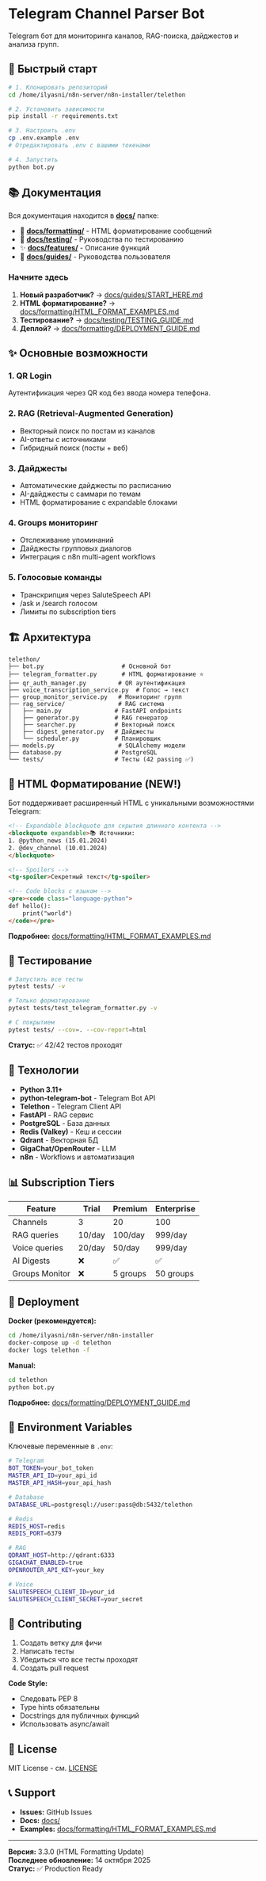 # Telegram Channel Parser Bot

Telegram бот для мониторинга каналов, RAG-поиска, дайджестов и анализа групп.

## 🚀 Быстрый старт

```bash
# 1. Клонировать репозиторий
cd /home/ilyasni/n8n-server/n8n-installer/telethon

# 2. Установить зависимости
pip install -r requirements.txt

# 3. Настроить .env
cp .env.example .env
# Отредактировать .env с вашими токенами

# 4. Запустить
python bot.py
```

## 📚 Документация

Вся документация находится в **[docs/](docs/)** папке:

- 🎨 **[docs/formatting/](docs/formatting/)** - HTML форматирование сообщений
- 🧪 **[docs/testing/](docs/testing/)** - Руководства по тестированию
- ✨ **[docs/features/](docs/features/)** - Описание функций
- 📖 **[docs/guides/](docs/guides/)** - Руководства пользователя

### Начните здесь

1. **Новый разработчик?** → [docs/guides/START_HERE.md](docs/guides/START_HERE.md)
2. **HTML форматирование?** → [docs/formatting/HTML_FORMAT_EXAMPLES.md](docs/formatting/HTML_FORMAT_EXAMPLES.md)
3. **Тестирование?** → [docs/testing/TESTING_GUIDE.md](docs/testing/TESTING_GUIDE.md)
4. **Деплой?** → [docs/formatting/DEPLOYMENT_GUIDE.md](docs/formatting/DEPLOYMENT_GUIDE.md)

## ✨ Основные возможности

### 1. QR Login
Аутентификация через QR код без ввода номера телефона.

### 2. RAG (Retrieval-Augmented Generation)
- Векторный поиск по постам из каналов
- AI-ответы с источниками
- Гибридный поиск (посты + веб)

### 3. Дайджесты
- Автоматические дайджесты по расписанию
- AI-дайджесты с саммари по темам
- HTML форматирование с expandable блоками

### 4. Groups мониторинг
- Отслеживание упоминаний
- Дайджесты групповых диалогов
- Интеграция с n8n multi-agent workflows

### 5. Голосовые команды
- Транскрипция через SaluteSpeech API
- /ask и /search голосом
- Лимиты по subscription tiers

## 🏗️ Архитектура

```
telethon/
├── bot.py                      # Основной бот
├── telegram_formatter.py       # HTML форматирование ⭐
├── qr_auth_manager.py         # QR аутентификация
├── voice_transcription_service.py  # Голос → текст
├── group_monitor_service.py   # Мониторинг групп
├── rag_service/               # RAG система
│   ├── main.py               # FastAPI endpoints
│   ├── generator.py          # RAG генератор
│   ├── searcher.py           # Векторный поиск
│   ├── digest_generator.py   # Дайджесты
│   └── scheduler.py          # Планировщик
├── models.py                  # SQLAlchemy модели
├── database.py               # PostgreSQL
└── tests/                    # Тесты (42 passing ✅)
```

## 🎨 HTML Форматирование (NEW!)

Бот поддерживает расширенный HTML с уникальными возможностями Telegram:

```html
<!-- Expandable blockquote для скрытия длинного контента -->
<blockquote expandable>📚 Источники:
1. @python_news (15.01.2024)
2. @dev_channel (10.01.2024)
</blockquote>

<!-- Spoilers -->
<tg-spoiler>Секретный текст</tg-spoiler>

<!-- Code blocks с языком -->
<pre><code class="language-python">
def hello():
    print("world")
</code></pre>
```

**Подробнее:** [docs/formatting/HTML_FORMAT_EXAMPLES.md](docs/formatting/HTML_FORMAT_EXAMPLES.md)

## 🧪 Тестирование

```bash
# Запустить все тесты
pytest tests/ -v

# Только форматирование
pytest tests/test_telegram_formatter.py -v

# С покрытием
pytest tests/ --cov=. --cov-report=html
```

**Статус:** ✅ 42/42 тестов проходят

## 🔧 Технологии

- **Python 3.11+**
- **python-telegram-bot** - Telegram Bot API
- **Telethon** - Telegram Client API
- **FastAPI** - RAG сервис
- **PostgreSQL** - База данных
- **Redis (Valkey)** - Кеш и сессии
- **Qdrant** - Векторная БД
- **GigaChat/OpenRouter** - LLM
- **n8n** - Workflows и автоматизация

## 📊 Subscription Tiers

| Feature | Trial | Premium | Enterprise |
|---------|-------|---------|------------|
| Channels | 3 | 20 | 100 |
| RAG queries | 10/day | 100/day | 999/day |
| Voice queries | 20/day | 50/day | 999/day |
| AI Digests | ❌ | ✅ | ✅ |
| Groups Monitor | ❌ | 5 groups | 50 groups |

## 🚀 Deployment

**Docker (рекомендуется):**
```bash
cd /home/ilyasni/n8n-server/n8n-installer
docker-compose up -d telethon
docker logs telethon -f
```

**Manual:**
```bash
cd telethon
python bot.py
```

**Подробнее:** [docs/formatting/DEPLOYMENT_GUIDE.md](docs/formatting/DEPLOYMENT_GUIDE.md)

## 📝 Environment Variables

Ключевые переменные в `.env`:

```bash
# Telegram
BOT_TOKEN=your_bot_token
MASTER_API_ID=your_api_id
MASTER_API_HASH=your_api_hash

# Database
DATABASE_URL=postgresql://user:pass@db:5432/telethon

# Redis
REDIS_HOST=redis
REDIS_PORT=6379

# RAG
QDRANT_HOST=http://qdrant:6333
GIGACHAT_ENABLED=true
OPENROUTER_API_KEY=your_key

# Voice
SALUTESPEECH_CLIENT_ID=your_id
SALUTESPEECH_CLIENT_SECRET=your_secret
```

## 🤝 Contributing

1. Создать ветку для фичи
2. Написать тесты
3. Убедиться что все тесты проходят
4. Создать pull request

**Code Style:**
- Следовать PEP 8
- Type hints обязательны
- Docstrings для публичных функций
- Использовать async/await

## 📄 License

MIT License - см. [LICENSE](LICENSE)

## 📞 Support

- **Issues:** GitHub Issues
- **Docs:** [docs/](docs/)
- **Examples:** [docs/formatting/HTML_FORMAT_EXAMPLES.md](docs/formatting/HTML_FORMAT_EXAMPLES.md)

---

**Версия:** 3.3.0 (HTML Formatting Update)  
**Последнее обновление:** 14 октября 2025  
**Статус:** ✅ Production Ready
